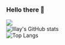 ### Hello there 👋
![](https://komarev.com/ghpvc/?username=illaykaye)
<br>
![Illay's GitHub stats](https://github-readme-stats.vercel.app/api?username=illaykaye&show_icons=true&theme=react)
<br>
![Top Langs](https://github-readme-stats.vercel.app/api/top-langs/?username=illaykaye&show_icons=true&theme=react&exclude_repo=Doggos,The-Site) 

<!---(https://github.com/anuraghazra/github-readme-stats)--\>
